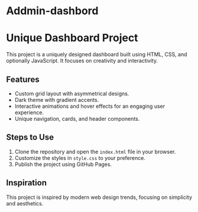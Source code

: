 # Addmin-dashbord
# Unique Dashboard Project

This project is a uniquely designed dashboard built using HTML, CSS, and optionally JavaScript. It focuses on creativity and interactivity.

## Features
- Custom grid layout with asymmetrical designs.
- Dark theme with gradient accents.
- Interactive animations and hover effects for an engaging user experience.
- Unique navigation, cards, and header components.

## Steps to Use
1. Clone the repository and open the `index.html` file in your browser.
2. Customize the styles in `style.css` to your preference.
3. Publish the project using GitHub Pages.

## Inspiration
This project is inspired by modern web design trends, focusing on simplicity and aesthetics.
